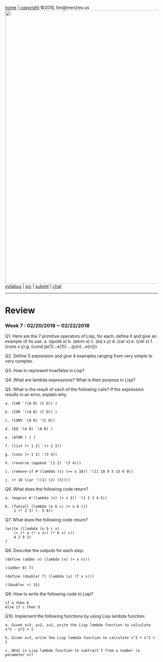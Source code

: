 [home](http://tiny.cc/plm18) |
[copyright](https://github.com/txt/plm18/blob/master/LICENSE.md) &copy;2018, tim&commat;menzies.us
<br>
[<img width=900 src="https://raw.githubusercontent.com/txt/plm18/master/img/banner.png">](http://tiny.cc/plm18)<br>
[syllabus](https://github.com/txt/plm18/blob/master/doc/syllabus.md) |
[src](https://github.com/txt/plm18/tree/master/src) |
[submit](http://tiny.cc/plm18give) |
[chat](https://plm18.slack.com/)


______



# Review

### Week 7 : 02/20/2018 ~ 02/22/2018

Q1. Here are the 7 primitive operators of Lisp, for each, define it and give an example of its use. 
	a. (quote x)
	b. (atom x)
	c. (eq x y)
	d. (car x)
	e. (cdr x)
	f. (cons x y)
	g. (cond (p{1}...e{1}) ...(p{n}...e{n}))

Q2. Define S expression and give 4 examples ranging from very simple to very complex.

Q3. How to represent true/false in Lisp?

Q4. What are lambda expressions? What is their purpose in Lisp?

Q5. What is the result of each of the following calls? If the expression results in an error, explain why.

	a. (CAR '((A B) (C D)) )

	b. (CDR '((A B) (C D)) )

	c. (CONS '(A B) '(C D))

	d. (EQ '(A B) '(A B) )

	e. (ATOM ( ) )

	f. (list (+ 1 2) '(+ 1 2))

	g. (cons (+ 1 2) '(3 4))

	h. (reverse (append '(1 2) '(3 4)))

	i. (remove-if #'(lambda (x) (>= x 10)) '(11 10 9 5 15 6 0))

	j. (+ 10 (car '((1) (2) (3))))

Q6. What does the following code return? 

	a. (mapcar #'(lambda (x) (+ x 2)) '(1 2 3 4 5))

	b. (funcall (lambda (a b c) (+ a b c))
		1 (* 2 3) (- 5 4))

Q7. What does the following code return?

	(write ((lambda (a b c x)
		(+ (* a (* x x)) (* b x) c))
		4 2 9 3)
	)

Q8. Describe the outputs for each step:

	(define (adder n) (lambda (x) (+ x n)))

	((adder 8) 7)

	(define (doubler f) (lambda (x) (f x x)))

	((doubler +) 15)

Q9. How to write the following code in Lisp?

	if a then b 
	else if c then d

Q10. Implement the following functions by using Lisp lambda function:

	a. Given x=3, y=2, z=1, write the Lisp lambda function to calculate x*3 - y*2 + z

	b. Given x=3, write the Lisp lambda function to calculate x^3 + x^2 + 1

	c. What is Lisp lambda function to subtract 7 from a number (a parameter n)?

